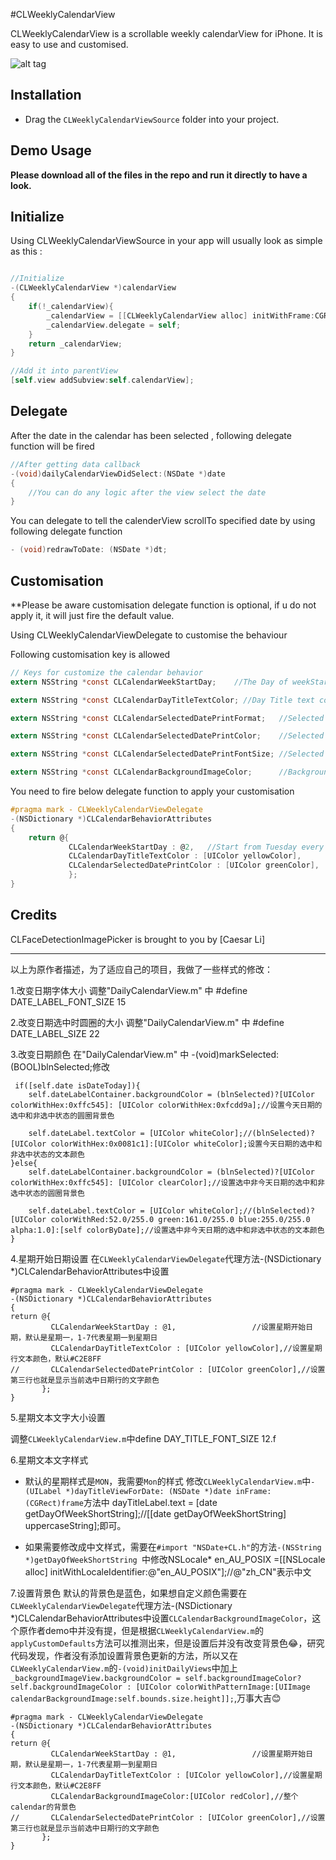 #CLWeeklyCalendarView

CLWeeklyCalendarView is a scrollable weekly calendarView for iPhone. It is easy to use and customised.


![alt tag](https://github.com/clisuper/CLWeeklyCalendarView/blob/master/screenshot.PNG)

## Installation
* Drag the `CLWeeklyCalendarViewSource` folder into your project.


## Demo Usage

**Please download all of the files in the repo and run it directly to have a look.**



## Initialize 
Using CLWeeklyCalendarViewSource in your app will usually look as simple as this :


```objective-c

//Initialize
-(CLWeeklyCalendarView *)calendarView
{
    if(!_calendarView){
        _calendarView = [[CLWeeklyCalendarView alloc] initWithFrame:CGRectMake(0, 0, self.view.bounds.size.width, 100)];
        _calendarView.delegate = self;
    }
    return _calendarView;
}

//Add it into parentView
[self.view addSubview:self.calendarView];

```

## Delegate

After the date in the calendar has been selected , following delegate function will be fired

```objective-c
//After getting data callback
-(void)dailyCalendarViewDidSelect:(NSDate *)date
{
    //You can do any logic after the view select the date
}
```

You can delegate to tell the calenderView scrollTo specified date by using following delegate function

```objective-c
- (void)redrawToDate: (NSDate *)dt;
```

## Customisation

**Please be aware customisation delegate function is optional, if u do not apply it, it will just fire the default value.

Using CLWeeklyCalendarViewDelegate to customise the behaviour

Following customisation key is allowed

```objective-c
// Keys for customize the calendar behavior
extern NSString *const CLCalendarWeekStartDay;    //The Day of weekStart from 1 - 7 - Default: 1

extern NSString *const CLCalendarDayTitleTextColor; //Day Title text color,  Mon, Tue, etc label text color

extern NSString *const CLCalendarSelectedDatePrintFormat;   //Selected Date print format,  - Default: @"EEE, d MMM yyyy"

extern NSString *const CLCalendarSelectedDatePrintColor;    //Selected Date print text color -Default: [UIColor whiteColor]

extern NSString *const CLCalendarSelectedDatePrintFontSize; //Selected Date print font size - Default : 13.f

extern NSString *const CLCalendarBackgroundImageColor;      //BackgroundImage color - Default : see applyCustomDefaults.
```


You need to fire below delegate function to apply your customisation
```objective-c
#pragma mark - CLWeeklyCalendarViewDelegate
-(NSDictionary *)CLCalendarBehaviorAttributes
{
    return @{
             CLCalendarWeekStartDay : @2, 	//Start from Tuesday every week
             CLCalendarDayTitleTextColor : [UIColor yellowColor],
             CLCalendarSelectedDatePrintColor : [UIColor greenColor],
             };
}


```



## Credits

CLFaceDetectionImagePicker is brought to you by [Caesar Li]

---
以上为原作者描述，为了适应自己的项目，我做了一些样式的修改：

1.改变日期字体大小
  调整"DailyCalendarView.m" 中  #define DATE_LABEL_FONT_SIZE 15
  
2.改变日期选中时圆圈的大小
 调整"DailyCalendarView.m" 中  #define DATE_LABEL_SIZE 22
 
3.改变日期颜色
在"DailyCalendarView.m" 中  -(void)markSelected:(BOOL)blnSelected;修改

     if([self.date isDateToday]){
        self.dateLabelContainer.backgroundColor = (blnSelected)?[UIColor colorWithHex:0xffc545]: [UIColor colorWithHex:0xfcdd9a];//设置今天日期的选中和非选中状态的圆圈背景色
        
        self.dateLabel.textColor = [UIColor whiteColor];//(blnSelected)?[UIColor colorWithHex:0x0081c1]:[UIColor whiteColor];设置今天日期的选中和非选中状态的文本颜色
    }else{
        self.dateLabelContainer.backgroundColor = (blnSelected)?[UIColor colorWithHex:0xffc545]: [UIColor clearColor];//设置选中非今天日期的选中和非选中状态的圆圈背景色
        
        self.dateLabel.textColor = [UIColor whiteColor];//(blnSelected)?[UIColor colorWithRed:52.0/255.0 green:161.0/255.0 blue:255.0/255.0 alpha:1.0]:[self colorByDate];//设置选中非今天日期的选中和非选中状态的文本颜色
    }
    
 4.星期开始日期设置
在`CLWeeklyCalendarViewDelegate`代理方法-(NSDictionary *)CLCalendarBehaviorAttributes中设置

    #pragma mark - CLWeeklyCalendarViewDelegate
    -(NSDictionary *)CLCalendarBehaviorAttributes
    {
    return @{
             CLCalendarWeekStartDay : @1,                 //设置星期开始日期，默认是星期一，1-7代表星期一到星期日           
             CLCalendarDayTitleTextColor : [UIColor yellowColor],//设置星期行文本颜色，默认#C2E8FF
    //       CLCalendarSelectedDatePrintColor : [UIColor greenColor],//设置第三行也就是显示当前选中日期行的文字颜色
           };
    }
    
 5.星期文本文字大小设置
 
调整`CLWeeklyCalendarView.m`中define DAY_TITLE_FONT_SIZE 12.f

6.星期文本文字样式

 - 默认的星期样式是`MON`，我需要`Mon`的样式
修改`CLWeeklyCalendarView.m`中`-(UILabel *)dayTitleViewForDate: (NSDate *)date inFrame: (CGRect)frame`方法中 dayTitleLabel.text = [date getDayOfWeekShortString];//[[date getDayOfWeekShortString] uppercaseString];即可。

 - 如果需要修改成中文样式，需要在`#import "NSDate+CL.h"`的方法`-(NSString *)getDayOfWeekShortString
`中修改NSLocale* en_AU_POSIX =[[NSLocale alloc] initWithLocaleIdentifier:@"en_AU_POSIX"];//@"zh_CN"表示中文

7.设置背景色
默认的背景色是蓝色，如果想自定义颜色需要在`CLWeeklyCalendarViewDelegate`代理方法-(NSDictionary *)CLCalendarBehaviorAttributes中设置`CLCalendarBackgroundImageColor`，这个原作者demo中并没有提，但是根据`CLWeeklyCalendarView.m`的`applyCustomDefaults`方法可以推测出来，但是设置后并没有改变背景色😂，研究代码发现，作者没有添加设置背景色更新的方法，所以又在`CLWeeklyCalendarView.m`的`-(void)initDailyViews`中加上`_backgroundImageView.backgroundColor = self.backgroundImageColor? self.backgroundImageColor : [UIColor colorWithPatternImage:[UIImage calendarBackgroundImage:self.bounds.size.height]];`,万事大吉😊



    #pragma mark - CLWeeklyCalendarViewDelegate
    -(NSDictionary *)CLCalendarBehaviorAttributes
    {
    return @{
             CLCalendarWeekStartDay : @1,                 //设置星期开始日期，默认是星期一，1-7代表星期一到星期日           
             CLCalendarDayTitleTextColor : [UIColor yellowColor],//设置星期行文本颜色，默认#C2E8FF
             CLCalendarBackgroundImageColor:[UIColor redColor],//整个calendar的背景色
    //       CLCalendarSelectedDatePrintColor : [UIColor greenColor],//设置第三行也就是显示当前选中日期行的文字颜色
           };
    }

  